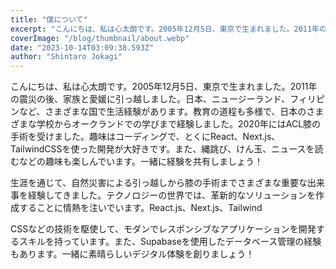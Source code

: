 ```yaml
---
title: "僕について"
excerpt: "こんにちは、私は心太朗です。2005年12月5日、東京で生まれました。2011年の震災の後、家族と愛媛に引っ越しました。日本、ニュージーランド、フィリピンなど、さまざまな国で生活経験があります。教育の道程も多様で、日本のさまざまな学校からオークランドでの学びまで経験しました。2020年にはACL膝の手術を受けました。趣味はコーディングで、とくにReact、Next.js、TailwindCSSを使った開発が大好きです。また、縄跳び、けん玉、ニュースを読むなどの趣味も楽しんでいます。一緒に経験を共有しましょう！"
coverImage: "/blog/thumbnail/about.webp"
date: "2023-10-14T03:09:38.593Z"
author: "Shintaro Jokagi"
---
```

こんにちは、私は心太朗です。2005年12月5日、東京で生まれました。2011年の震災の後、家族と愛媛に引っ越しました。日本、ニュージーランド、フィリピンなど、さまざまな国で生活経験があります。教育の道程も多様で、日本のさまざまな学校からオークランドでの学びまで経験しました。2020年にはACL膝の手術を受けました。趣味はコーディングで、とくにReact、Next.js、TailwindCSSを使った開発が大好きです。また、縄跳び、けん玉、ニュースを読むなどの趣味も楽しんでいます。一緒に経験を共有しましょう！

生涯を通じて、自然災害による引っ越しから膝の手術までさまざまな重要な出来事を経験してきました。テクノロジーの世界では、革新的なソリューションを作成することに情熱を注いでいます。React.js、Next.js、Tailwind

CSSなどの技術を駆使して、モダンでレスポンシブなアプリケーションを開発するスキルを持っています。また、Supabaseを使用したデータベース管理の経験もあります。一緒に素晴らしいデジタル体験を創りましょう！
